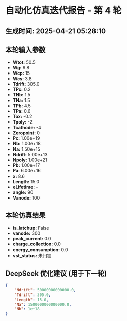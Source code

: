 # 自动化仿真迭代报告 - 第 4 轮
**生成时间:** 2025-04-21 05:28:10
--- 
## 本轮输入参数
- **Wtot:** 50.5
- **Wg:** 9.8
- **Wcp:** 15
- **Wcs:** 3.8
- **Tdrift:** 305.0
- **TPc:** 0.2
- **TNb:** 1.5
- **TNa:** 1.5
- **TPb:** 4.5
- **TPa:** 0.6
- **Tox:** -0.2
- **Tpoly:** -2
- **Tcathode:** -4
- **Zeropoint:** 0
- **Pc:** 1.00e+19
- **Nb:** 1.00e+18
- **Na:** 1.50e+15
- **Ndrift:** 5.00e+13
- **Npoly:** 1.00e+21
- **Pb:** 1.00e+17
- **Pa:** 6.00e+16
- **x:** 8.6
- **Length:** 15.0
- **eLifetime:** -
- **angle:** 90
- **Vanode:** 100

## 本轮仿真结果
- **is_latchup:** False
- **vanode:** 300
- **peak_current:** 0.0
- **charge_collection:** 0.0
- **energy_consumption:** 0.0
- **vst_status:** 未闩锁

## DeepSeek 优化建议 (用于下一轮)
```json
{
    "Ndrift": 50000000000000.0,
    "Tdrift": 305.0,
    "Length": 15.0,
    "Na": 1500000000000000.0,
    "Nb": 1e+18
}
```
